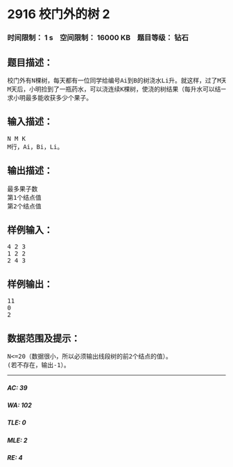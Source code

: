 # 2916 校门外的树 2   
### 时间限制： 1 s&nbsp;&nbsp;&nbsp;&nbsp;空间限制： 16000 KB&nbsp;&nbsp;&nbsp;&nbsp;题目等级： 钻石  
## 题目描述：  

<pre>
校门外有N棵树，每天都有一位同学给编号Ai到B的树浇水Li升。就这样，过了M天。
M天后，小明捡到了一瓶药水，可以浇连续K棵树，使浇的树结果（每升水可以结一个果子）。
求小明最多能收获多少个果子。
</pre>
  
  
## 输入描述：  

<pre>
N M K
M行，Ai，Bi，Li。
</pre>
  
  
## 输出描述：  

<pre>
最多果子数
第1个结点值
第2个结点值
</pre>
  
  
## 样例输入：  

<pre>
4 2 3
1 2 2
2 4 3
</pre>
  
  
## 样例输出：  

<pre>
11
0
2
</pre>
  
  
## 数据范围及提示：  

<pre>
N<=20（数据很小，所以必须输出线段树的前2个结点的值）。
(若不存在，输出-1）。
</pre>
  
  
***  

##### AC: 39  
##### WA: 102  
##### TLE: 0  
##### MLE: 2  
##### RE: 4  
